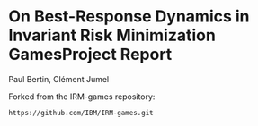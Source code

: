 # On Best-Response Dynamics in Invariant Risk Minimization GamesProject Report
Paul Bertin, Clément Jumel

Forked from the IRM-games repository:

```
https://github.com/IBM/IRM-games.git
```
